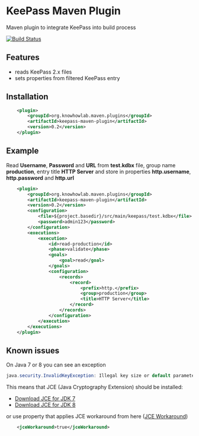 # KeePass Maven Plugin

Maven plugin to integrate KeePass into build process

[![Build Status](https://travis-ci.org/knowhowlab/keepass-maven-plugin.svg?branch=master)](https://travis-ci.org/knowhowlab/keepass-maven-plugin)

## Features

- reads KeePass 2.x files
- sets properties from filtered KeePass entry
  
## Installation

```xml
    <plugin>
        <groupId>org.knowhowlab.maven.plugins</groupId>
        <artifactId>keepass-maven-plugin</artifactId>
        <version>0.2</version>
    </plugin>
```

## Example

Read **Username**, **Password** and **URL** from **test.kdbx** file, group name **production**, entry title **HTTP Server**
and store in properties **http.username**, **http.password** and **http.url**

```xml
    <plugin>
        <groupId>org.knowhowlab.maven.plugins</groupId>
        <artifactId>keepass-maven-plugin</artifactId>
        <version>0.2</version>
        <configuration>
            <file>${project.basedir}/src/main/keepass/test.kdbx</file>
            <password>admin123</password>
        </configuration>
        <executions>
            <execution>
                <id>read-production</id>
                <phase>validate</phase>
                <goals>
                    <goal>read</goal>
                </goals>
                <configuration>
                    <records>
                        <record>
                            <prefix>http.</prefix>
                            <group>production</group>
                            <title>HTTP Server</title>
                        </record>
                    </records>
                </configuration>
            </execution>
        </executions>
    </plugin>
```

## Known issues

On Java 7 or 8 you can see an exception

```java
java.security.InvalidKeyException: Illegal key size or default parameters
```

This means that JCE (Java Cryptography Extension) should be installed: 
- [Download JCE for JDK 7](http://www.oracle.com/technetwork/java/embedded/embedded-se/downloads/jce-7-download-432124.html)
- [Download JCE for JDK 8](http://www.oracle.com/technetwork/java/javase/downloads/jce8-download-2133166.html)

or use property that applies JCE workaround from here ([JCE Workaround](http://stackoverflow.com/a/20286961/328982))

```xml
    <jceWorkaround>true</jceWorkaround>
```